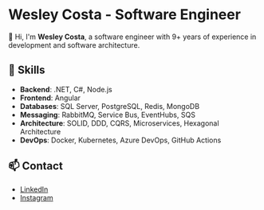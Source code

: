 # Wesley Costa - Software Engineer

👋 Hi, I'm **Wesley Costa**, a software engineer with 9+ years of experience in development and software architecture. 

## 🚀 Skills

- **Backend**: .NET, C#, Node.js
- **Frontend**: Angular
- **Databases**: SQL Server, PostgreSQL, Redis, MongoDB
- **Messaging**: RabbitMQ, Service Bus, EventHubs, SQS
- **Architecture**: SOLID, DDD, CQRS, Microservices, Hexagonal Architecture
- **DevOps**: Docker, Kubernetes, Azure DevOps, GitHub Actions


## 📫 Contact

- [LinkedIn](https://www.linkedin.com/in/wesleylcosta)
- [Instagram](https://www.instagram.com/oiwesleycosta)
